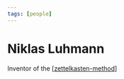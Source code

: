 ```yaml
---
tags: [people]
---
```


# Niklas Luhmann

Inventor of the [[zettelkasten-method]]

[//begin]: # "Autogenerated link references for markdown compatibility"
[zettelkasten-method]: ../3-literature/zettelkasten-method "Zettelkasten Method"
[//end]: # "Autogenerated link references"